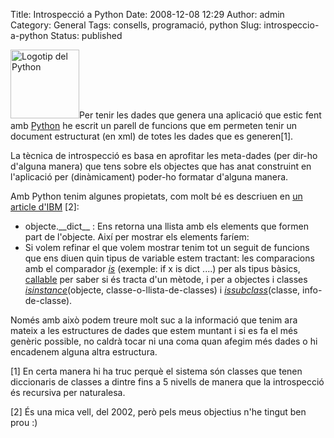 Title: Introspecció a Python
Date: 2008-12-08 12:29
Author: admin
Category: General
Tags: consells, programació, python
Slug: introspeccio-a-python
Status: published

<img src="http://gil.badall.net/wp-content/uploads/2008/07/python_logo.png" title="Logotip del Python" class="alignright size-full wp-image-377" width="110" height="110" />Per tenir les dades que genera una aplicació que estic fent amb [Python](http://www.python.org "Lloc web del llenguatge de Programació Python") he escrit un parell de funcions que em permeten tenir un document estructurat (en xml) de totes les dades que es generen\[1\].

La tècnica de introspecció es basa en aprofitar les meta-dades (per dir-ho d'alguna manera) que tens sobre els objectes que has anat construint en l'aplicació per (dinàmicament) poder-ho formatar d'alguna manera.

Amb Python tenim algunes propietats, com molt bé es descriuen en [un article d'IBM](http://www.ibm.com/developerworks/library/l-pyint.html "Pàgina d'IBM sobre la introspecció a Python") \[2\]:

- objecte.\_\_dict\_\_ : Ens retorna una llista amb els elements que formen part de l'objecte. Així per mostrar els elements faríem:
- Si volem refinar el que volem mostrar tenim tot un seguit de funcions que ens diuen quin tipus de variable estem tractant: les comparacions amb el comparador [*is*](http://docs.python.org/library/stdtypes.html?highlight=membership#comparisons "Referència al mètode de comparació is") (exemple: if x is dict ....) per als tipus bàsics, [callable](http://docs.python.org/library/functions.html?highlight=callable#callable "Referència a la funció callable") per saber si és tracta d'un mètode, i per a objectes i classes [*isinstance*](http://docs.python.org/library/functions.html?highlight=isinstance#isinstance "Referència a la funció isinstance")(objecte, classe-o-llista-de-classes) i *[issubclass](http://docs.python.org/library/functions.html?highlight=isinstance#issubclass "Referència a la funció isinstance")*(classe, info-de-classe).

Només amb això podem treure molt suc a la informació que tenim ara mateix a les estructures de dades que estem muntant i si es fa el més genèric possible, no caldrà tocar ni una coma quan afegim més dades o hi encadenem alguna altra estructura.

\[1\] En certa manera hi ha truc perquè el sistema són classes que tenen diccionaris de classes a dintre fins a 5 nivells de manera que la introspecció és recursiva per naturalesa.

\[2\] És una mica vell, del 2002, però pels meus objectius n'he tingut ben prou :)
